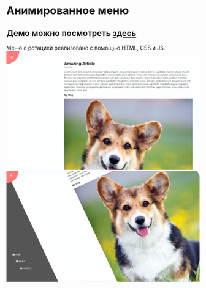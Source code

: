 # Анимированное меню
## Демо можно посмотреть [здесь](https://xellamay.github.io/rotating_nav/)

Меню с ротацией реализовано с помощью HTML, CSS и JS.
![скриншот1](img/Screenshot_1.jpg)
![скриншот2](img/Screenshot_2.jpg)